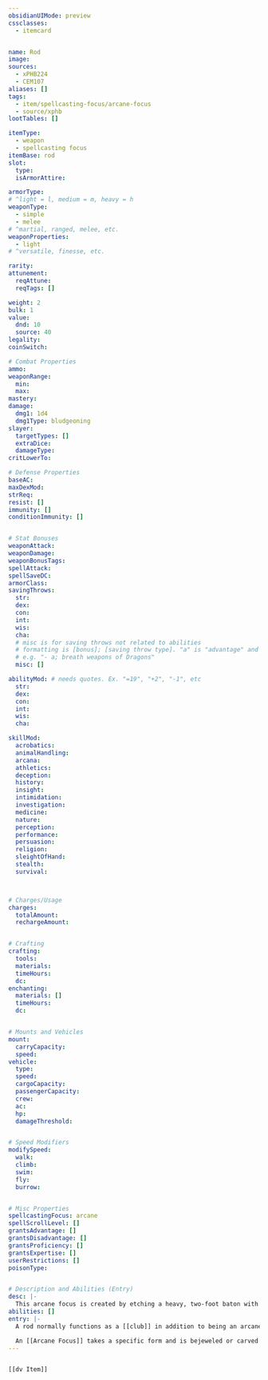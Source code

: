 ```yaml
---
obsidianUIMode: preview
cssclasses:
  - itemcard


name: Rod
image: 
sources: 
  - xPHB224
  - CEM107
aliases: []
tags: 
  - item/spellcasting-focus/arcane-focus
  - source/xphb
lootTables: []

itemType: 
  - weapon
  - spellcasting focus
itemBase: rod
slot:
  type: 
  isArmorAttire: 

armorType: 
# ^light = l, medium = m, heavy = h
weaponType:
  - simple
  - melee
# ^martial, ranged, melee, etc.
weaponProperties:
  - light
# ^versatile, finesse, etc.  

rarity: 
attunement:
  reqAttune: 
  reqTags: []

weight: 2
bulk: 1
value:
  dnd: 10
  source: 40
legality:
coinSwitch: 

# Combat Properties
ammo:
weaponRange:
  min: 
  max: 
mastery: 
damage:
  dmg1: 1d4
  dmg1Type: bludgeoning
slayer:
  targetTypes: []
  extraDice: 
  damageType: 
critLowerTo: 

# Defense Properties
baseAC: 
maxDexMod: 
strReq: 
resist: []
immunity: []
conditionImmunity: []


# Stat Bonuses
weaponAttack: 
weaponDamage: 
weaponBonusTags:
spellAttack:
spellSaveDC:
armorClass: 
savingThrows: 
  str:
  dex:
  con:
  int:
  wis:
  cha:
  # misc is for saving throws not related to abilities
  # formatting is [bonus]; [saving throw type]. "a" is "advantage" and 1,2,3 are for +1,+2,+3 etc. 
  # e.g. "- a; breath weapons of Dragons"
  misc: []

abilityMod: # needs quotes. Ex. "=19", "+2", "-1", etc
  str: 
  dex: 
  con: 
  int: 
  wis: 
  cha: 

skillMod:
  acrobatics:
  animalHandling:
  arcana:
  athletics:
  deception:
  history:
  insight:
  intimidation:
  investigation:
  medicine:
  nature:
  perception:
  performance:
  persuasion:
  religion:
  sleightOfHand:
  stealth:
  survival:



# Charges/Usage
charges:
  totalAmount: 
  rechargeAmount: 


# Crafting
crafting:
  tools: 
  materials:
  timeHours: 
  dc: 
enchanting:
  materials: []
  timeHours: 
  dc: 


# Mounts and Vehicles
mount:
  carryCapacity:
  speed:
vehicle:
  type: 
  speed:
  cargoCapacity: 
  passengerCapacity: 
  crew: 
  ac: 
  hp: 
  damageThreshold: 


# Speed Modifiers
modifySpeed:
  walk:
  climb:
  swim:
  fly:
  burrow:


# Misc Properties
spellcastingFocus: arcane
spellScrollLevel: []
grantsAdvantage: []
grantsDisadvantage: []
grantsProficiency: []
grantsExpertise: []
userRestrictions: []
poisonType: 


# Description and Abilities (Entry)
desc: |-
  This arcane focus is created by etching a heavy, two-foot baton with runes and sigils.
abilities: []
entry: |-
  A rod normally functions as a [[club]] in addition to being an arcane focus, unless its design and materials are too awkward or delicate to wield as a weapon. (See [[Improvised Weapons]] in chapter 3.)

  An [[Arcane Focus]] takes a specific form and is bejeweled or carved to channel arcane magic. A [[Sorcerer]], [[Warlock]], or [[Wizard]] can use such an item as a [[Spellcasting Focus]].
---
```


```meta-bind-embed

[[dv Item]]

```